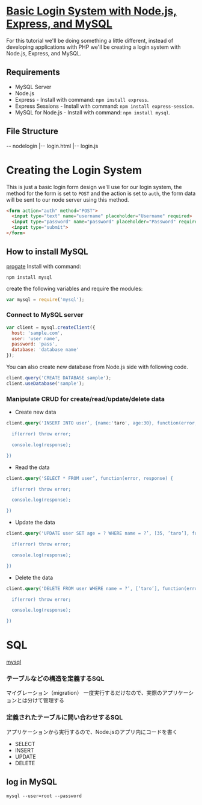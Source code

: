 # [Basic Login System with Node.js, Express, and MySQL](https://codeshack.io/basic-login-system-nodejs-express-mysql/)

For this tutorial we'll be doing something a little different, instead of developing applications with PHP we'll be creating a login system with Node.js, Express, and MySQL.

## Requirements
- MySQL Server
- Node.js
- Express - Install with command: `npm install express`.
- Express Sessions - Install with command: `npm install express-session`.
- MySQL for Node.js - Install with command: `npm install mysql`.
## File Structure
\-- nodelogin
    |-- login.html
    |-- login.js

# Creating the Login System
This is just a basic login form design we'll use for our login system, the method for the form is set to `POST` and the action is set to `auth`, the form data will be sent to our node server using this method.
```html
<form action="auth" method="POST">
  <input type="text" name="username" placeholder="Username" required>
  <input type="password" name="password" placeholder="Password" required>
  <input type="submit">
</form>
```

## How to install MySQL
[progate](https://prog-8.com/docs/mysql-env)
Install with command:
```
npm install mysql
```
create the following variables and require the modules:
```js
var mysql = require('mysql');
```
### Connect to MySQL server
```js
var client = mysql.createClient({
  host: 'sample.com',
  user: 'user name',
  password: 'pass',
  database: 'database name'
});
```
You can also create new database from Node.js side with following code.
```js
client.query('CREATE DATABASE sample');
client.useDatabase('sample');
```
### Manipulate CRUD for create/read/update/delete data
- Create new data
```sql
client.query('INSERT INTO user’, {name:'taro', age:30}, function(error, response) {

  if(error) throw error;

  console.log(response);

})
```
- Read the data
```sql
client.query('SELECT * FROM user’, function(error, response) {

  if(error) throw error;

  console.log(response);

})
```
- Update the data
```sql
client.query('UPDATE user SET age = ? WHERE name = ?’, [35, ’taro’], function(error, response) {

  if(error) throw error;

  console.log(response);

})
```
- Delete the data
```sql
client.query('DELETE FROM user WHERE name = ?’, [’taro’], function(error, response) {

  if(error) throw error;

  console.log(response);

})
```

# SQL
[mysql](https://github.com/mysqljs/mysql#performing-queries)
### テーブルなどの構造を定義するSQL
マイグレーション（migration）
一度実行するだけなので、実際のアプリケーションとは分けて管理する
### 定義されたテーブルに問い合わせするSQL
アプリケーションから実行するので、Node.jsのアプリ内にコードを書く
- SELECT
- INSERT
- UPDATE
- DELETE

## log in MySQL
```
mysql --user=root --password
```